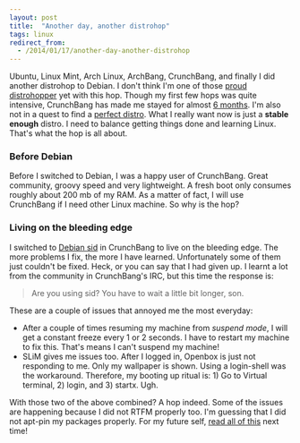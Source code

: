 ```yaml
---
layout: post
title:  "Another day, another distrohop"
tags: linux
redirect_from:
  - /2014/01/17/another-day-another-distrohop
---
```


Ubuntu, Linux Mint, Arch Linux, ArchBang, CrunchBang, and finally I did another distrohop to Debian. I don't think I'm one of those [proud distrohopper][distrohopper] yet with this hop. Though my first few hops was quite intensive, CrunchBang has made me stayed for almost [6 months][crunchbang-first-post]. I'm also not in a quest to find a [perfect distro][urban]. What I really want now is just a **stable enough** distro. I need to balance getting things done and learning Linux. That's what the hop is all about. 

### Before Debian
Before I switched to Debian, I was a happy user of CrunchBang. Great community, groovy speed and very lightweight. A fresh boot only consumes roughly about 200 mb of my RAM. As a matter of fact, I will use CrunchBang if I need other Linux machine. So why is the hop?

### Living on the bleeding edge
I switched to [Debian sid][sid] in CrunchBang to live on the bleeding edge. The more problems I fix, the more I have learned. Unfortunately some of them just couldn't be fixed. Heck, or you can say that I had given up. I learnt a lot from the community in CrunchBang's IRC, but this time the response is:  

> Are you using sid? You have to wait a little bit longer, son.

These are a couple of issues that annoyed me the most everyday:

- After a couple of times resuming my machine from _suspend mode_, I will get a constant freeze every 1 or 2 seconds. I have to restart my machine to fix this. That's means I can't suspend my machine!
- SLiM gives me issues too. After I logged in, Openbox is just not responding to me. Only my wallpaper is shown. Using a login-shell was the workaround. Therefore, my booting up ritual is: 1) Go to Virtual terminal, 2) login, and 3) startx. Ugh.

With those two of the above combined? A hop indeed. Some of the issues are happening because I did not RTFM properly too. I'm guessing that I did not apt-pin my packages properly. For my future self, [read all of this][crunchbang-sid] next time!

[urban]: http://www.urbandictionary.com/define.php?term=distrohopper
[crunchbang-first-post]: http://crunchbang.org/forums/viewtopic.php?id=27605
[crunchbang-sid]: http://crunchbang.org/forums/viewtopic.php?id=16353
[ord]: http://www.xda-developers.com/announcements/do-you-have-obsessive-rom-updating-disorder-ord/
[sid]: http://www.debian.org/releases/sid/
[distrohopper]: http://jimlynch.com/linux-articles/the-psychology-of-a-distrohopper/
